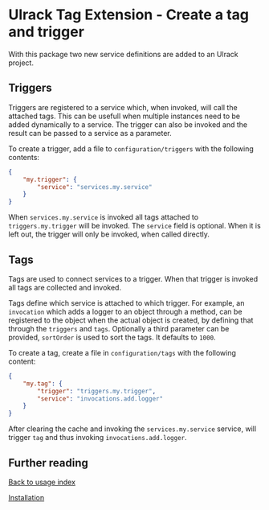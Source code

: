 # Ulrack Tag Extension - Create a tag and trigger

With this package two new service definitions are added to an Ulrack project.

## Triggers

Triggers are registered to a service which, when invoked, will call the
attached tags. This can be usefull when multiple instances need to be added
dynamically to a service. The trigger can also be invoked and the result can
be passed to a service as a parameter.

To create a trigger, add a file to `configuration/triggers` with the following
contents:
```json
{
    "my.trigger": {
        "service": "services.my.service"
    }
}
```

When `services.my.service` is invoked all tags attached to
`triggers.my.trigger` will be invoked. The `service` field is optional. When it
is left out, the trigger will only be invoked, when called directly.

## Tags

Tags are used to connect services to a trigger. When that trigger is invoked
all tags are collected and invoked.

Tags define which service is attached to which trigger. For example, an
`invocation` which adds a logger to an object through a method, can be
registered to the object when the actual object is created, by defining that
through the `triggers` and `tags`. Optionally a third parameter can be provided,
`sortOrder` is used to sort the tags. It defaults to `1000`.

To create a tag, create a file in `configuration/tags` with the following content:
```json
{
    "my.tag": {
        "trigger": "triggers.my.trigger",
        "service": "invocations.add.logger"
    }
}
```

After clearing the cache and invoking the `services.my.service` service, will
trigger `tag` and thus invoking `invocations.add.logger`.

## Further reading

[Back to usage index](index.md)

[Installation](installation.md)

